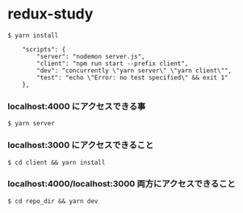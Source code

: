 # redux-study

`$ yarn install`

```
    "scripts": {
        "server": "nodemon server.js",
        "client": "npm run start --prefix client",
        "dev": "concurrently \"yarn server\" \"yarn client\"",
        "test": "echo \"Error: no test specified\" && exit 1"
    },
```

### localhost:4000 にアクセスできる事 

`$ yarn server`

### localhost:3000 にアクセスできること
`$ cd client && yarn install`


### localhost:4000/localhost:3000 両方にアクセスできること

`$ cd repo_dir && yarn dev`

